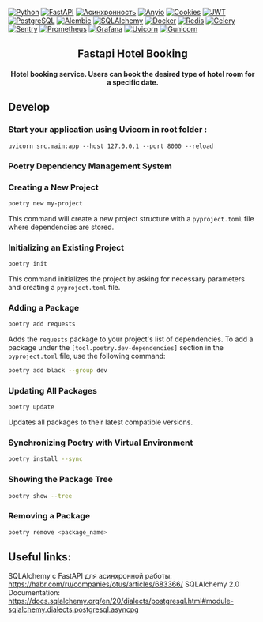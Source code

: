 <!-- Improved compatibility of back to top link: See: https://github.com/othneildrew/Best-README-Template/pull/73 -->
<a id="readme-top"></a>
<!--
*** Thanks for checking out the Best-README-Template. If you have a suggestion
*** that would make this better, please fork the repo and create a pull request
*** or simply open an issue with the tag "enhancement".
*** Don't forget to give the project a star!
*** Thanks again! Now go create something AMAZING! :D
-->



<!-- PROJECT SHIELDS -->
<!--
*** I'm using markdown "reference style" links for readability.
*** Reference links are enclosed in brackets [ ] instead of parentheses ( ).
*** See the bottom of this document for the declaration of the reference variables
*** for contributors-url, forks-url, etc. This is an optional, concise syntax you may use.
*** https://www.markdownguide.org/basic-syntax/#reference-style-links
-->

[![Python](https://img.shields.io/badge/-Python-464646?style=flat-square&logo=Python)](https://www.python.org/)
[![FastAPI](https://img.shields.io/badge/-FastAPI-464646?style=flat-square&logo=fastapi)](https://fastapi.tiangolo.com/)
[![Асинхронность](https://img.shields.io/badge/-Асинхронность-464646?style=flat-square&logo=Асинхронность)]()
[![Anyio](https://img.shields.io/badge/-Anyio-464646?style=flat-square&logo=Anyio)](https://anyio.readthedocs.io/en/stable/)
[![Cookies](https://img.shields.io/badge/-Cookies-464646?style=flat-square&logo=Cookies)]()
[![JWT](https://img.shields.io/badge/-JWT-464646?style=flat-square&logo=JWT)]()
[![PostgreSQL](https://img.shields.io/badge/-PostgreSQL-464646?style=flat-square&logo=PostgreSQL)](https://www.postgresql.org/)
[![Alembic](https://img.shields.io/badge/-Alembic-464646?style=flat-square&logo=Alembic)](https://alembic.sqlalchemy.org/en/latest/)
[![SQLAlchemy](https://img.shields.io/badge/-SQLAlchemy-464646?style=flat-square&logo=SQLAlchemy)](https://www.sqlalchemy.org/)
[![Docker](https://img.shields.io/badge/-Docker-464646?style=flat-square&logo=docker)](https://www.docker.com/)
[![Redis](https://img.shields.io/badge/-Redis-464646?style=flat-square&logo=Redis)](https://redis.io/)
[![Celery](https://img.shields.io/badge/-Celery-464646?style=flat-square&logo=Celery)](https://docs.celeryq.dev/en/stable/)
[![Sentry](https://img.shields.io/badge/-Sentry-464646?style=flat-square&logo=Sentry)](https://sentry.io/welcome/)
[![Prometheus](https://img.shields.io/badge/-Prometheus-464646?style=flat-square&logo=Prometheus)](https://prometheus.io/)
[![Grafana](https://img.shields.io/badge/-Grafana-464646?style=flat-square&logo=Grafana)](https://grafana.com/)
[![Uvicorn](https://img.shields.io/badge/-Uvicorn-464646?style=flat-square&logo=uvicorn)](https://www.uvicorn.org/)
[![Gunicorn](https://img.shields.io/badge/-Gunicorn-464646?style=flat-square&logo=gunicorn)](https://gunicorn.org/)

<!-- PROJECT NAME -->
<h2 align="center">Fastapi Hotel Booking</h2>


<!-- DESCRIPTION -->
<h4 align="center">
Hotel booking service. Users can book the desired type of hotel room for a specific date.
</h4>



## Develop 

### Start your application using Uvicorn in root folder :
 ``` 
uvicorn src.main:app --host 127.0.0.1 --port 8000 --reload 
```

### Poetry Dependency Management System
### Creating a New Project

```bash
poetry new my-project
```
This command will create a new project structure with a `pyproject.toml` file where dependencies are stored.

### Initializing an Existing Project
```bash
poetry init
```

This command initializes the project by asking for necessary parameters and creating a `pyproject.toml` file.

### Adding a Package
```bash
poetry add requests
```
Adds the `requests` package to your project's list of dependencies.
To add a package under the `[tool.poetry.dev-dependencies]` section in the `pyproject.toml` file, use the following command:
```bash
poetry add black --group dev
```
### Updating All Packages
```bash
poetry update
```
Updates all packages to their latest compatible versions.

### Synchronizing Poetry with Virtual Environment
```bash
poetry install --sync
```
### Showing the Package Tree
```bash
poetry show --tree
```
### Removing a Package
```bash
poetry remove <package_name>
```


## Useful links:
SQLAlchemy с FastAPI для асинхронной работы: 
https://habr.com/ru/companies/otus/articles/683366/
SQLAlchemy 2.0 Documentation:
https://docs.sqlalchemy.org/en/20/dialects/postgresql.html#module-sqlalchemy.dialects.postgresql.asyncpg